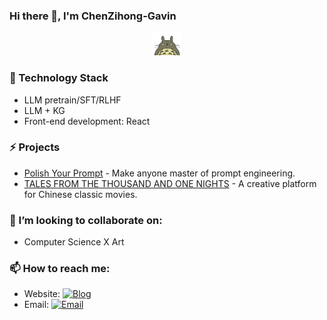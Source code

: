 ### Hi there 👋, I'm ChenZihong-Gavin

<p align="center">
  <img src="assets/totoro.webp" width="48"/>
</p>

### :iphone: Technology Stack
* LLM pretrain/SFT/RLHF
* LLM + KG
* Front-end development: React
### ⚡ Projects
* <a href="https://github.com/ChenZiHong-Gavin/Polish-Your-Prompt">Polish Your Prompt</a> - Make anyone master of prompt engineering.
* <a href="https://github.com/ChenZiHong-Gavin/TALES-FROM-THE-THOUSAND-AND-ONE-NIGHTS">TALES FROM THE THOUSAND AND ONE NIGHTS</a> - A creative platform for Chinese classic movies.

### 👯 I’m looking to collaborate on:
* Computer Science X Art
### 📫 How to reach me:
* Website: [![Blog](https://img.shields.io/badge/-https://chenzihong--gavin.github.io-8696a7?style=flat-square&logo=Blogger&logoColor=c1cbd7)](https://chenzihong-gavin.github.io)
* Email:       [![Email](https://img.shields.io/badge/-chenzihong_gavin@foxmail.com-965454?style=flat-square&logo=Mail.RU&logoColor=white&labelColor=965454)](mailto:909843505@qq.com)
